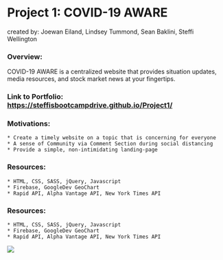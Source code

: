 # Project 1: COVID-19 AWARE
created by: Joewan Eiland, Lindsey Tummond, Sean Baklini, Steffi Wellington

### Overview:

COVID-19 AWARE is a centralized website that provides situation updates, media resources, and stock market news at your fingertips.

### Link to Portfolio: https://steffisbootcampdrive.github.io/Project1/

### Motivations: 
  
    * Create a timely website on a topic that is concerning for everyone
    * A sense of Community via Comment Section during social distancing
    * Provide a simple, non-intimidating landing-page

### Resources: 
  
    * HTML, CSS, SASS, jQuery, Javascript
    * Firebase, GoogleDev GeoChart
    * Rapid API, Alpha Vantage API, New York Times API
    
### Resources: 
  
    * HTML, CSS, SASS, jQuery, Javascript
    * Firebase, GoogleDev GeoChart
    * Rapid API, Alpha Vantage API, New York Times API
  

<a href="https://steffisbootcampdrive.github.io/Project1/" target="_blank">
   <img src="assets/img/portfolioImage.png">
</a>
